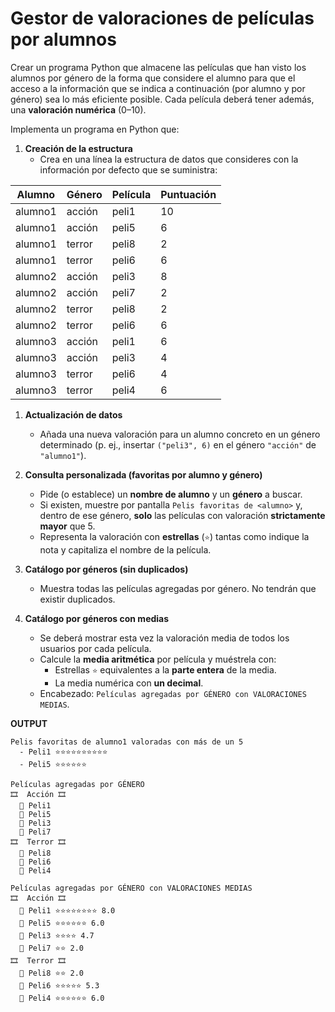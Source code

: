 # Gestor de valoraciones de películas por alumnos

Crear un programa Python que almacene las películas que han visto los alumnos por género de la forma que considere el alumno para que el acceso a la información que se indica a continuación (por alumno y por género) sea lo más eficiente posible. Cada película deberá tener además, una **valoración numérica** (0–10). 

Implementa un programa en Python que:

1. **Creación de la estructura**
    * Crea en una línea la estructura de datos que consideres con la información por defecto que se suministra:

| Alumno  | Género | Película | Puntuación |
| ------- | ------ | -------- | ---------- |
| alumno1 | acción | peli1    | 10         |
| alumno1 | acción | peli5    | 6          |
| alumno1 | terror | peli8    | 2          |
| alumno1 | terror | peli6    | 6          |
| alumno2 | acción | peli3    | 8          |
| alumno2 | acción | peli7    | 2          |
| alumno2 | terror | peli8    | 2          |
| alumno2 | terror | peli6    | 6          |
| alumno3 | acción | peli1    | 6          |
| alumno3 | acción | peli3    | 4          |
| alumno3 | terror | peli6    | 4          |
| alumno3 | terror | peli4    | 6          |


1. **Actualización de datos**
   * Añada una nueva valoración para un alumno concreto en un género determinado (p. ej., insertar `("peli3", 6)` en el género `"acción"` de `"alumno1"`).

2. **Consulta personalizada (favoritas por alumno y género)**
   * Pide (o establece) un **nombre de alumno** y un **género** a buscar.
   * Si existen, muestre por pantalla `Pelis favoritas de <alumno>` y, dentro de ese género, **solo** las películas con valoración **strictamente mayor** que 5.
   * Representa la valoración con **estrellas** (`⭐`) tantas como indique la nota y capitaliza el nombre de la película.
3. **Catálogo por géneros (sin duplicados)**
   * Muestra todas las películas agregadas por género. No tendrán que existir duplicados.
4. **Catálogo por géneros con medias**
   * Se deberá mostrar esta vez la valoración media de todos los usuarios por cada película.
   * Calcule la **media aritmética** por película y muéstrela con:
     * Estrellas `⭐` equivalentes a la **parte entera** de la media.
     * La media numérica con **un decimal**.
   * Encabezado: `Películas agregadas por GÉNERO con VALORACIONES MEDIAS`.

**OUTPUT**
```
Pelis favoritas de alumno1 valoradas con más de un 5
  - Peli1 ⭐⭐⭐⭐⭐⭐⭐⭐⭐⭐
  - Peli5 ⭐⭐⭐⭐⭐⭐

Películas agregadas por GÉNERO
🎞️  Acción 🎞️
  🎥 Peli1
  🎥 Peli5
  🎥 Peli3
  🎥 Peli7
🎞️  Terror 🎞️
  🎥 Peli8
  🎥 Peli6
  🎥 Peli4

Películas agregadas por GÉNERO con VALORACIONES MEDIAS
🎞️  Acción 🎞️
  🎥 Peli1 ⭐⭐⭐⭐⭐⭐⭐⭐ 8.0
  🎥 Peli5 ⭐⭐⭐⭐⭐⭐ 6.0
  🎥 Peli3 ⭐⭐⭐⭐ 4.7
  🎥 Peli7 ⭐⭐ 2.0
🎞️  Terror 🎞️
  🎥 Peli8 ⭐⭐ 2.0
  🎥 Peli6 ⭐⭐⭐⭐⭐ 5.3
  🎥 Peli4 ⭐⭐⭐⭐⭐⭐ 6.0
```
